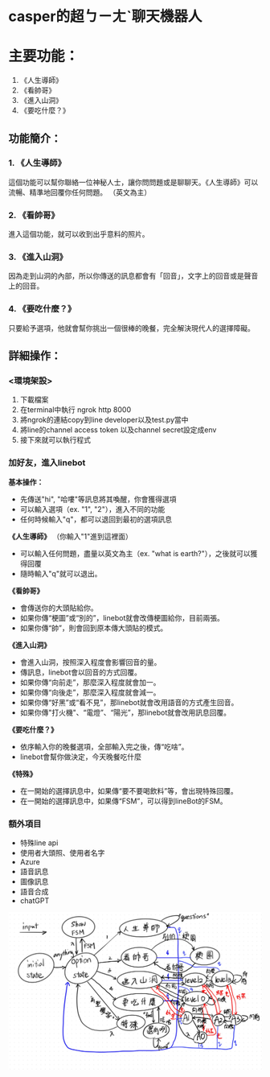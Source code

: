 # casper的超ㄅㄧㄤˋ聊天機器人
# 主要功能：
1. 《人生導師》
2. 《看帥哥》
3. 《進入山洞》
4. 《要吃什麼？》

## 功能簡介：
### 1. 《人生導師》
這個功能可以幫你聯絡一位神秘人士，讓你問問題或是聊聊天。《人生導師》可以流暢、精準地回覆你任何問題。
（英文為主）
### 2. 《看帥哥》
進入這個功能，就可以收到出乎意料的照片。
### 3. 《進入山洞》
因為走到山洞的內部，所以你傳送的訊息都會有「回音」，文字上的回音或是聲音上的回音。
### 4. 《要吃什麼？》
只要給予選項，他就會幫你挑出一個很棒的晚餐，完全解決現代人的選擇障礙。

## 詳細操作：
### <環境架設>
1. 下載檔案
2. 在terminal中執行 ngrok http 8000
3. 將ngrok的連結copy到line developer以及test.py當中
4. 將line的channel access token 以及channel secret設定成env
5. 接下來就可以執行程式

### 加好友，進入linebot

**基本操作：**
* 先傳送"hi", "哈嘍"等訊息將其喚醒，你會獲得選項
* 可以輸入選項（ex. "1", "2"），進入不同的功能
* 任何時候輸入"q"，都可以退回到最初的選項訊息

**《人生導師》**
（你輸入"1"進到這裡面）
* 可以輸入任何問題，盡量以英文為主（ex. "what is earth?"），之後就可以獲得回覆
* 隨時輸入"q"就可以退出。

**《看帥哥》**
* 會傳送你的大頭貼給你。
* 如果你傳“梗圖”或“別的”，linebot就會改傳梗圖給你，目前兩張。
* 如果你傳“帥”，則會回到原本傳大頭貼的模式。

**《進入山洞》**
* 會進入山洞，按照深入程度會影響回音的量。
* 傳訊息，linebot會以回音的方式回覆。
* 如果你傳“向前走”，那麼深入程度就會加一。
* 如果你傳“向後走”，那麼深入程度就會減一。
* 如果你傳“好黑”或“看不見”，那linebot就會改用語音的方式產生回音。
* 如果你傳"打火機"、“電燈”、“陽光”，那linebot就會改用訊息回覆。

**《要吃什麼？》**
* 依序輸入你的晚餐選項，全部輸入完之後，傳“吃啥”。
* linebot會幫你做決定，今天晚餐吃什麼

**《特殊》**
* 在一開始的選擇訊息中，如果傳“要不要喝飲料”等，會出現特殊回覆。
* 在一開始的選擇訊息中，如果傳“FSM”，可以得到lineBot的FSM。

### 額外項目
* 特殊line api
* 使用者大頭照、使用者名字
* Azure
* 語音訊息
* 圖像訊息
* 語音合成
* chatGPT
<img src="FSM.jpg" alt="Alt text" title="Optional title">